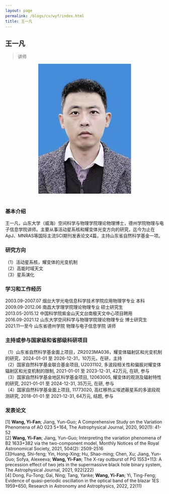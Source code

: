 ```yaml
---
layout: page
permalink: /blogs/cv/wyf/index.html
title: 王一凡
---
```


## 王一凡

> 讲师

<center>
<img src = "/blogs/cv.ph/wyf.png">
</center>
<br>

### 基本介绍
王一凡，山东大学（威海）空间科学与物理学院理论物理博士，德州学院物理与电子信息学院讲师。主要从事活动星系核和耀变体光变方向的研究，迄今为止在ApJ、MNRAS等国际主流SCI期刊发表论文4篇，主持山东省自然科学基金一项。
### 研究方向
（1）活动星系核，耀变体的光变机制<br>
（2）高能时域天文<br>
（3）星系演化
### 学习和工作经历
2003.09-2007.07 烟台大学光电信息科学技术学院应用物理学专业 本科<br>
2009.09-2012.06 南昌大学理学院理论物理专业 硕士研究生<br>
2013.05-2015.12 中国科学院紫金山天文台南极天文中心项目聘用<br>
2016.09-2021.12 山东大学空间科学与物理学院理论物理专业 博士研究生<br>
2021.11—至今  山东省德州学院 物理与电子信息学院 讲师
### 主持或参与国家级和省部级科研项目

（1）山东省自然科学基金面上项目，ZR2023MA036，耀变体辐射区和光变机制的研究，2024-01-01 至 2026-12-31，10万元，在研，主持<br>
（2）国家自然科学基金联合基金项目, U2031102, 多波段相关性和偏振对耀变体辐射区和光变机制的限制, 2021-01-01 至 2023-12-31, 42万元, 在研, 参与<br>
（3）国家自然科学基金地区科学基金项目, 12063005, 耀变体的观测及辐射特性的研究, 2021-01-01 至 2024-12-31, 35万元, 在研, 参与<br>
（4）国家自然科学基金面上项目, 11773020, 高红移热尘埃遮蔽星系的多波段观测研究, 2018-01-01 至 2021-12-31, 64万元, 结题, 参与<br>

### 发表论文
[1] **Wang, Yi-Fan**; Jiang, Yun-Guo; A Comprehensive Study on the Variation Phenomena of AO 023 5+164, The Astrophysical Journal, 2020, 902(1): 41-52  <br>
[2] **Wang, Yi-Fan**; Jiang, Yun-Guo; Interpreting the variation phenomena of B2 1633+382 via the two-component model, Monthly Notices of the Royal Astronomical Society, 2021, 504(2): 2509-2516<br>
[3]Huang, Shi-feng; Yin, Hong-Xing; Hu, Shao-ming; Chen, Xu; Jiang, Yun-Guo; Sofya, Alexeeva; **Wang, Yi-Fan**; The X-ray outburst of PG 1553+113: A precession effect of two jets in the supermassive black hole binary system, The Astrophysical Journal, 2021, 922(222)  <br>
[4] Dong, Fu-Tong; Gai, Ning; Tang, Yanke; **Wang, Yi-Fan**; Yi, Ting-Feng; Evidence of quasi-periodic oscillation in the optical band of the blazar 1ES 1959+650, Research in Astronomy and Astrophysics, 2022, 22(11)<br>
